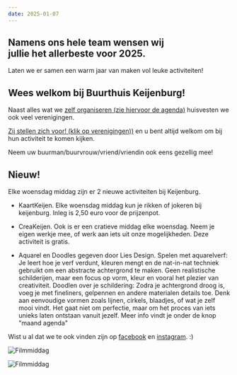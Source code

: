 ```yaml
---
date: 2025-01-07
---
```


## Namens ons hele team wensen wij<br>jullie het allerbeste voor 2025.
Laten we er samen een warm jaar van maken vol leuke activiteiten! 

## Wees welkom bij Buurthuis Keijenburg!

Naast alles wat we [zelf organiseren (zie hiervoor de agenda)](/activiteiten/agenda)
huisvesten we ook veel verenigingen.

[Zij stellen zich voor! (klik op verenigingen))](/verenigingen)
en u bent altijd welkom om bij hun activiteit te komen kijken.

Neem uw buurman/buurvrouw/vriend/vriendin ook eens gezellig mee!

## Nieuw!
Elke woensdag middag zijn er 2 nieuwe activiteiten bij Keijenburg.
- KaartKeijen.
  Elke woensdag middag kun je rikken of jokeren bij keijenburg. Inleg is 2,50 euro voor de prijzenpot.

- CreaKeijen.
  Ook is er een cratieve middag elke woensdag. Neem je eigen werkje mee, of werk aan iets uit onze mogelijkheden. 
  Deze activiteit is gratis.

- Aquarel en Doodles gegeven door Lies Design.
  Spelen met aquarelverf: Je leert hoe je verf verdunt, kleuren mengt en de nat-in-nat techniek gebruikt om een 
  abstracte achtergrond te maken. Geen realistische schilderijen, maar een focus op vorm, kleur en vooral het plezier van creativiteit.
  Doodlen over je schildering: Zodra je achtergrond droog is, voeg je met fineliners, gelpennen en andere materialen details toe. 
  Denk aan eenvoudige vormen zoals lijnen, cirkels, blaadjes, of wat je zelf mooi vindt. Het gaat niet om perfectie, 
  maar om het proces van iets unieks laten ontstaan vanuit jezelf.
  Meer info vindt je onder de knop "maand agenda"

Wist u al dat we te ook vinden zijn op [facebook](https://www.facebook.com/buurthuiskeijenburg) en [instagram](https://www.instagram.com/buurthuis_keijenburg_/). :)

![Filmmiddag](/files/kaartmiddag-2025.jpg)

![Filmmiddag](/files/crea-keijen-2025.jpg)
